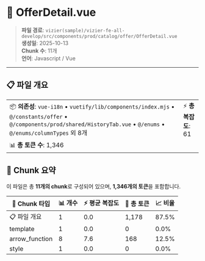# 📄 OfferDetail.vue

> **파일 경로**: `vizier(sample)/vizier-fe-all-develop/src/components/prod/catalog/offer/OfferDetail.vue`  
> **생성일**: 2025-10-13  
> **Chunk 수**: 11개  
> **언어**: Javascript / Vue
---





## 📋 파일 개요

| | |
|--|--|
| 📦 **의존성**: `vue-i18n` • `vuetify/lib/components/index.mjs` • `@/constants/offer` • `@/components/prod/shared/HistoryTab.vue` • `@/enums` • `@/enums/columnTypes` 외 8개 | ⚡ **총 복잡도**: 61 |
| 📊 **총 토큰 수**: 1,346 |  |






## 🧩 Chunk 요약

이 파일은 총 **11개의 chunk**로 구성되어 있으며, **1,346개의 토큰**을 포함합니다.

| 🧩 Chunk 타입 | 📊 개수 | ⚡ 평균 복잡도 | 📝 총 토큰 | 📈 비율 |
|---------------|--------|-------------|----------|--------|
| 📋 파일 개요 | 1 | 0.0 | 1,178 | 87.5% |
| template | 1 | 0.0 | 0 | 0.0% |
| arrow_function | 8 | 7.6 | 168 | 12.5% |
| style | 1 | 0.0 | 0 | 0.0% |

